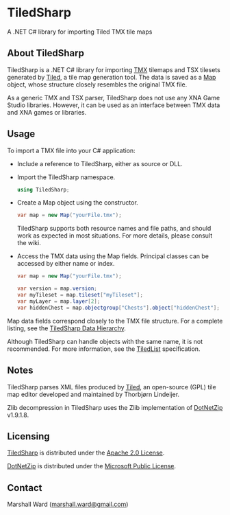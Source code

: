 TiledSharp
==========
A .NET C# library for importing Tiled TMX tile maps

About TiledSharp
----------------
TiledSharp is a .NET C# library for importing [TMX] tilemaps and TSX tilesets
generated by [Tiled], a tile map generation tool. The data is saved as a
[Map] object, whose structure closely resembles the original TMX file.

As a generic TMX and TSX parser, TiledSharp does not use any XNA Game Studio
libraries. However, it can be used as an interface between TMX data and XNA
games or libraries.

Usage
-----
To import a TMX file into your C# application:

- Include a reference to TiledSharp, either as source or DLL.

- Import the TiledSharp namespace.

    ```csharp
    using TiledSharp;
    ```

- Create a Map object using the constructor.

    ```csharp
    var map = new Map("yourFile.tmx");
    ```
    
    TiledSharp supports both resource names and file paths, and should work as
    expected in most situations. For more details, please consult the wiki.

- Access the TMX data using the Map fields. Principal classes can be accessed
  by either name or index.

    ```csharp
    var map = new Map("yourFile.tmx");

    var version = map.version;
    var myTileset = map.tileset["myTileset"];
    var myLayer = map.layer[2];
    var hiddenChest = map.objectgroup["Chests"].object["hiddenChest"];
    ```

Map data fields correspond closely to the TMX file structure. For a complete
listing, see the [TiledSharp Data Hierarchy][].
 
Although TiledSharp can handle objects with the same name, it is not
recommended. For more information, see the [TiledList][] specification.

Notes
-----
TiledSharp parses XML files produced by [Tiled][], an open-source (GPL) tile
map editor developed and maintained by Thorbjørn Lindeijer.

Zlib decompression in TiledSharp uses the Zlib implementation of [DotNetZip][]
v1.9.1.8.

Licensing
---------
[TiledSharp][] is distributed under the [Apache 2.0 License][].

[DotNetZip][] is distributed under the [Microsoft Public License][Ms-PL].

Contact
-------
Marshall Ward (<marshall.ward@gmail.com>)

[TiledSharp]: https://github.com/marshallward/TiledSharp
[Tiled]: http://mapeditor.org
[Map]: https://github.com/marshallward/TiledSharp/wiki/Map
[TMX]: https://github.com/bjorn/tiled/wiki/TMX-Map-Format
[TiledSharp Data Hierarchy]: https://github.com/marshallward/TiledSharp/wiki/TiledSharp-Data-Hierarchy
[TiledList]: https://github.com/marshallward/TiledSharp/wiki/TiledList
[DotNetZip]: http://dotnetzip.codeplex.com
[Apache 2.0 License]: http://www.apache.org/licenses/LICENSE-2.0.txt
[Ms-PL]: http://www.microsoft.com/en-us/openness/licenses.aspx#MPL
